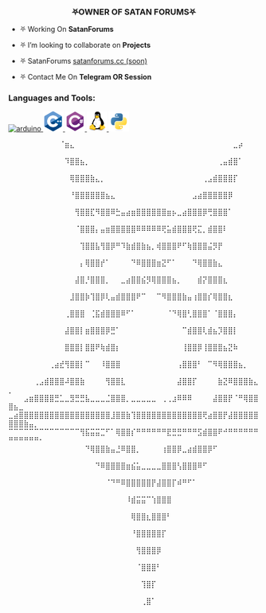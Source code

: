 <h3 align="center">⛧OWNER OF SATAN FORUMS⛧</h3>

- ⛧ Working On **SatanForums**

- ⛧ I’m looking to collaborate on **Projects**

- ⛧ SatanForums [satanforums.cc (soon)](satanforums.cc (soon))

- ⛧ Contact Me On **Telegram OR Session**

<h3 align="left">Languages and Tools:</h3>
<p align="left"> <a href="https://www.arduino.cc/" target="_blank" rel="noreferrer"> <img src="https://cdn.worldvectorlogo.com/logos/arduino-1.svg" alt="arduino" width="40" height="40"/> </a> <a href="https://www.w3schools.com/cpp/" target="_blank" rel="noreferrer"> <img src="https://raw.githubusercontent.com/devicons/devicon/master/icons/cplusplus/cplusplus-original.svg" alt="cplusplus" width="40" height="40"/> </a> <a href="https://www.w3schools.com/cs/" target="_blank" rel="noreferrer"> <img src="https://raw.githubusercontent.com/devicons/devicon/master/icons/csharp/csharp-original.svg" alt="csharp" width="40" height="40"/> </a> <a href="https://www.linux.org/" target="_blank" rel="noreferrer"> <img src="https://raw.githubusercontent.com/devicons/devicon/master/icons/linux/linux-original.svg" alt="linux" width="40" height="40"/> </a> <a href="https://www.python.org" target="_blank" rel="noreferrer"> <img src="https://raw.githubusercontent.com/devicons/devicon/master/icons/python/python-original.svg" alt="python" width="40" height="40"/> </a> </p>

⠀⠀⠀⠀⠀⠀⠀⠀⠀⠀⠈⣶⣄⠀⠀⠀⠀⠀⠀⠀⠀⠀⠀⠀⠀⠀⠀⠀⠀⠀⠀⠀⠀⠀⠀⠀⠀⠀⠀⠀⠀⠀⠀⠀⣀⡴⠀⠀⠀⠀⠀⠀⠀⠀⠀⠀
⠀⠀⠀⠀⠀⠀⠀⠀⠀⠀⠀⠹⣿⣿⣦⡀⠀⠀⠀⠀⠀⠀⠀⠀⠀⠀⠀⠀⠀⠀⠀⠀⠀⠀⠀⠀⠀⠀⠀⠀⠀⢀⣤⣾⣿⠁⠀⠀⠀⠀⠀⠀⠀⠀⠀⠀
⠀⠀⠀⠀⠀⠀⠀⠀⠀⠀⠀⠀⢿⣿⣿⣿⣷⣄⡀⠀⠀⠀⠀⠀⠀⠀⠀⠀⠀⠀⠀⠀⠀⠀⠀⠀⠀⠀⢀⣠⣾⣿⣿⣿⡏⠀⠀⠀⠀⠀⠀⠀⠀⠀⠀⠀
⠀⠀⠀⠀⠀⠀⠀⠀⠀⠀⠀⠀⠘⣿⣿⣿⣿⣿⣿⣦⣄⠀⠀⠀⠀⠀⠀⠀⠀⠀⠀⠀⠀⠀⠀⠀⣠⣴⣿⣿⣿⣿⣿⡿⠀⠀⠀⠀⠀⠀⠀⠀⠀⠀⠀⠀
⠀⠀⠀⠀⠀⠀⠀⠀⠀⠀⠀⠀⠀⢻⣿⣿⣏⠻⣿⣿⠿⣓⣤⣴⣶⣿⣿⣿⣿⣿⣿⣶⡦⣀⣴⣿⣿⣿⡿⢛⣿⣿⣿⠁⠀⠀⠀⠀⠀⠀⠀⠀⠀⠀⠀⠀
⠀⠀⠀⠀⠀⠀⠀⠀⠀⠀⠀⠀⠀⠈⣿⣿⣿⡄⣤⣶⣿⣿⣿⣿⣿⠿⠿⠿⠿⠿⢟⣥⣾⣿⣿⣿⢟⣍⡀⣾⣿⣿⠇⠀⠀⠀⠀⠀⠀⠀⠀⠀⠀⠀⠀⠀
⠀⠀⠀⠀⠀⠀⠀⠀⠀⠀⠀⠀⠀⠀⢹⣿⣿⣧⢻⣿⡿⠛⠹⣷⣾⣿⣷⣦⡀⢾⣿⣿⣿⠟⠋⢷⣿⣿⣿⣬⡻⡟⠀⠀⠀⠀⠀⠀⠀⠀⠀⠀⠀⠀⠀⠀
⠀⠀⠀⠀⠀⠀⠀⠀⠀⠀⠀⠀⠀⠀⡄⢿⣿⣿⡞⠁⠀⠀⠀⠀⠙⠿⣿⣿⣿⣶⣝⠋⠁⠀⠀⠀⠙⢿⣿⣿⣷⣄⠀⠀⠀⠀⠀⠀⠀⠀⠀⠀⠀⠀⠀⠀
⠀⠀⠀⠀⠀⠀⠀⠀⠀⠀⠀⠀⠀⣼⣿⡘⣿⣿⣿⡀⠀⠀⣀⣴⣿⣿⣮⡻⢿⣿⣿⣿⣦⡀⠀⠀⠀⣾⡝⣿⣿⣿⣆⠀⠀⠀⠀⠀⠀⠀⠀⠀⠀⠀⠀⠀
⠀⠀⠀⠀⠀⠀⠀⠀⠀⠀⠀⠀⣸⣿⣿⡷⢹⣿⡿⢇⣤⣾⣿⣿⣿⠟⠉⠀⠀⠉⠻⣿⣿⣿⣷⣤⢰⣿⣿⡎⢿⣿⣿⣆⠀⠀⠀⠀⠀⠀⠀⠀⠀⠀⠀⠀
⠀⠀⠀⠀⠀⠀⠀⠀⠀⠀⠀⢀⣿⣿⣿⠀⢈⣯⣾⣿⣿⣿⠿⠋⠁⠀⠀⠀⠀⠀⠀⠈⠙⢿⣿⢃⣿⣿⣿⠁⠈⣿⣿⣿⡄⠀⠀⠀⠀⠀⠀⠀⠀⠀⠀⠀
⠀⠀⠀⠀⠀⠀⠀⠀⠀⠀⠀⣼⣿⣿⡇⣶⣿⣿⣿⡿⣛⠁⠀⠀⠀⠀⠀⠀⠀⠀⠀⠀⠀⠀⠉⣾⣿⣿⢇⣾⣦⡹⣿⣿⡇⠀⠀⠀⠀⠀⠀⠀⠀⠀⠀⠀
⠀⠀⠀⠀⠀⠀⠀⠀⠀⠀⠀⣿⣿⣿⡇⣿⣿⠟⢷⣾⣿⡆⠀⠀⠀⠀⠀⠀⠀⠀⠀⠀⠀⠀⢸⣿⣿⡿⢸⣿⣿⣿⣦⣝⠷⠀⠀⠀⠀⠀⠀⠀⠀⠀⠀⠀
⠀⠀⠀⠀⠀⠀⠀⠀⢀⣴⣞⢻⣿⣿⡇⠉⠀⠀⠸⣿⣿⣿⠀⠀⠀⠀⠀⠀⠀⠀⠀⠀⠀⢠⣿⣿⣿⠃⠀⠉⠻⢿⣿⣿⣿⣦⡀⠀⠀⠀⠀⠀⠀⠀⠀⠀
⠀⠀⠀⠀⠀⢀⣠⣾⣿⣿⣿⠼⣿⣿⣷⠀⠀⠀⠀⢻⣿⣿⣇⠀⠀⠀⠀⠀⠀⠀⠀⠀⠀⣼⣿⣿⡏⠀⠀⠀⠀⣷⣝⠿⣿⣿⣿⣷⣄⡀⠀⠀⠀⠀⠀⠀
⠀⠀⠀⣠⣶⣿⣿⣿⣿⣛⣁⣀⣻⣛⣛⣧⣀⣀⣀⣈⣿⣿⣿⡀⣀⣀⣀⣀⣀⠀⢀⢀⣰⠿⠿⠿⠀⠀⠀⠀⣼⣿⣿⡟⠈⠛⢿⣿⣿⣿⣦⣀⠀⠀⠀⠀
⣀⣴⣿⣿⣿⣿⣿⣿⣿⣿⣿⣿⣿⣿⣿⣿⣿⣿⣿⣿⣸⣿⣿⣷⢹⣿⣿⣿⣿⣿⣿⣿⣿⣿⣿⣿⣿⣿⢟⣴⣿⣿⡟⣼⣿⣿⣿⣿⣿⣿⣿⣿⣷⣤⡀⠀
⠉⠉⠉⠉⠉⠉⠉⠉⠉⠉⠉⠉⠉⠉⢻⣯⣭⣭⣉⠋⠁⢿⣿⣿⡎⠛⠛⠛⠛⠛⠛⣟⣛⣛⠛⠛⠛⣫⣾⣿⣿⠟⠚⠛⠛⠛⠛⠛⠛⠛⠛⠛⠛⠛⠛⠂
⠀⠀⠀⠀⠀⠀⠀⠀⠀⠀⠀⠀⠀⠀⠀⠙⢿⣿⣿⣷⣤⣘⠿⣿⣿⡀⠀⠀⠀⠀⢰⣿⣿⡿⣀⣴⣾⣿⣿⡿⠋⠀⠀⠀⠀⠀⠀⠀⠀⠀⠀⠀⠀⠀⠀⠀
⠀⠀⠀⠀⠀⠀⠀⠀⠀⠀⠀⠀⠀⠀⠀⠀⠀⠙⠿⣿⣿⣿⣿⣶⣮⣥⣀⣀⣀⣀⣿⣿⣿⢣⣿⣿⣿⠿⠋⠀⠀⠀⠀⠀⠀⠀⠀⠀⠀⠀⠀⠀⠀⠀⠀⠀
⠀⠀⠀⠀⠀⠀⠀⠀⠀⠀⠀⠀⠀⠀⠀⠀⠀⠀⠀⠈⠙⠛⠿⣿⣿⣿⣿⣿⡟⣼⣿⣿⡏⠾⠛⠋⠁⠀⠀⠀⠀⠀⠀⠀⠀⠀⠀⠀⠀⠀⠀⠀⠀⠀⠀⠀
⠀⠀⠀⠀⠀⠀⠀⠀⠀⠀⠀⠀⠀⠀⠀⠀⠀⠀⠀⠀⠀⠀⠀⠸⣾⣭⣭⠉⢱⣿⣿⣿⠀⠀⠀⠀⠀⠀⠀⠀⠀⠀⠀⠀⠀⠀⠀⠀⠀⠀⠀⠀⠀⠀⠀⠀
⠀⠀⠀⠀⠀⠀⠀⠀⠀⠀⠀⠀⠀⠀⠀⠀⠀⠀⠀⠀⠀⠀⠀⠀⢿⣿⣿⣆⣿⣿⣿⠃⠀⠀⠀⠀⠀⠀⠀⠀⠀⠀⠀⠀⠀⠀⠀⠀⠀⠀⠀⠀⠀⠀⠀⠀
⠀⠀⠀⠀⠀⠀⠀⠀⠀⠀⠀⠀⠀⠀⠀⠀⠀⠀⠀⠀⠀⠀⠀⠀⠘⣿⣿⣿⣿⣿⡏⠀⠀⠀⠀⠀⠀⠀⠀⠀⠀⠀⠀⠀⠀⠀⠀⠀⠀⠀⠀⠀⠀⠀⠀⠀
⠀⠀⠀⠀⠀⠀⠀⠀⠀⠀⠀⠀⠀⠀⠀⠀⠀⠀⠀⠀⠀⠀⠀⠀⠀⢻⣿⣿⣿⡿⠀⠀⠀⠀⠀⠀⠀⠀⠀⠀⠀⠀⠀⠀⠀⠀⠀⠀⠀⠀⠀⠀⠀⠀⠀⠀
⠀⠀⠀⠀⠀⠀⠀⠀⠀⠀⠀⠀⠀⠀⠀⠀⠀⠀⠀⠀⠀⠀⠀⠀⠀⠈⣿⣿⣿⠃⠀⠀⠀⠀⠀⠀⠀⠀⠀⠀⠀⠀⠀⠀⠀⠀⠀⠀⠀⠀⠀⠀⠀⠀⠀⠀
⠀⠀⠀⠀⠀⠀⠀⠀⠀⠀⠀⠀⠀⠀⠀⠀⠀⠀⠀⠀⠀⠀⠀⠀⠀⠀⢹⣿⡏⠀⠀⠀⠀⠀⠀⠀⠀⠀⠀⠀⠀⠀⠀⠀⠀⠀⠀⠀⠀⠀⠀⠀⠀⠀⠀⠀
⠀⠀⠀⠀⠀⠀⠀⠀⠀⠀⠀⠀⠀⠀⠀⠀⠀⠀⠀⠀⠀⠀⠀⠀⠀⠀⢀⣿⠁⠀⠀⠀⠀⠀⠀⠀⠀⠀⠀⠀⠀⠀⠀⠀⠀⠀⠀⠀⠀⠀⠀⠀⠀⠀⠀⠀
